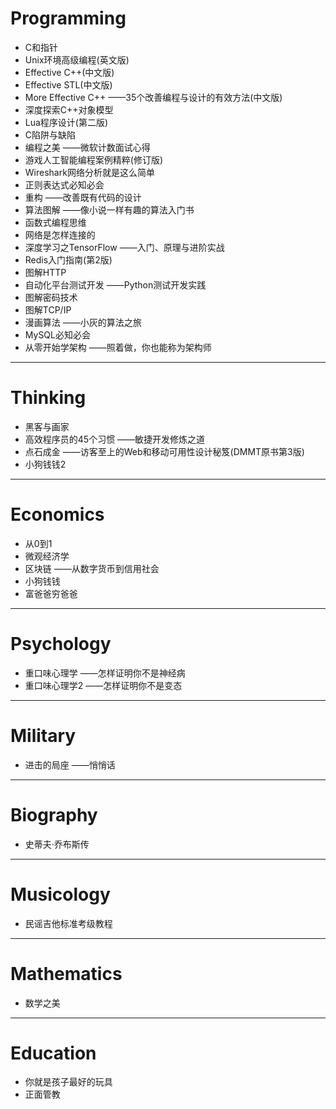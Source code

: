 # Programming

- C和指针
- Unix环境高级编程(英文版)
- Effective C++(中文版)
- Effective STL(中文版)
- More Effective C++ ——35个改善编程与设计的有效方法(中文版)
- 深度探索C++对象模型
- Lua程序设计(第二版)
- C陷阱与缺陷
- 编程之美 ——微软计数面试心得
- 游戏人工智能编程案例精粹(修订版)
- Wireshark网络分析就是这么简单
- 正则表达式必知必会
- 重构 ——改善既有代码的设计
- 算法图解 ——像小说一样有趣的算法入门书
- 函数式编程思维
- 网络是怎样连接的
- 深度学习之TensorFlow ——入门、原理与进阶实战
- Redis入门指南(第2版)
- 图解HTTP
- 自动化平台测试开发 ——Python测试开发实践
- 图解密码技术
- 图解TCP/IP
- 漫画算法 ——小灰的算法之旅
- MySQL必知必会
- 从零开始学架构 ——照着做，你也能称为架构师

---
# Thinking

- 黑客与画家
- 高效程序员的45个习惯 ——敏捷开发修炼之道
- 点石成金 ——访客至上的Web和移动可用性设计秘笈(DMMT原书第3版)
- 小狗钱钱2

---
# Economics

- 从0到1
- 微观经济学
- 区块链 ——从数字货币到信用社会
- 小狗钱钱
- 富爸爸穷爸爸

---
# Psychology

- 重口味心理学 ——怎样证明你不是神经病
- 重口味心理学2 ——怎样证明你不是变态

---
# Military

- 进击的局座 ——悄悄话

---
# Biography

- 史蒂夫·乔布斯传

---
# Musicology

- 民谣吉他标准考级教程

---
# Mathematics

- 数学之美

---
# Education

- 你就是孩子最好的玩具
- 正面管教